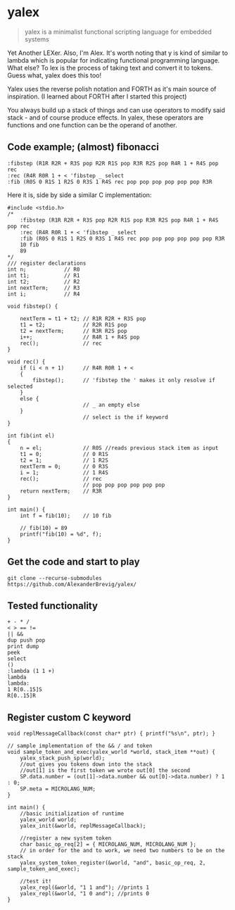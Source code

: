 # yalex

> yalex is a minimalist functional scripting language for embedded systems

Yet Another LEXer. Also, I'm Alex.
It's worth noting that y is kind of similar to lambda which is popular for indicating functional programming language.
What else? To lex is the process of taking text and convert it to tokens. Guess what, yalex does this too!

Yalex uses the reverse polish notation and FORTH as it's main source of inspiration. (I learned about FORTH after I started this project)

You always build up a stack of things and can use operators to modify said stack - and of course produce effects. In yalex, these operators are functions and one function can be the operand of another.

## Code example; (almost) fibonacci

    :fibstep (R1R R2R + R3S pop R2R R1S pop R3R R2S pop R4R 1 + R4S pop rec
    :rec (R4R R0R 1 + < 'fibstep _ select
    :fib (R0S 0 R1S 1 R2S 0 R3S 1 R4S rec pop pop pop pop pop pop R3R

Here it is, side by side a similar C implementation:

    #include <stdio.h>
    /*  
        :fibstep (R1R R2R + R3S pop R2R R1S pop R3R R2S pop R4R 1 + R4S pop rec
        :rec (R4R R0R 1 + < 'fibstep _ select
        :fib (R0S 0 R1S 1 R2S 0 R3S 1 R4S rec pop pop pop pop pop pop R3R
        10 fib
        89
    */
    /// register declarations
    int n;            // R0
    int t1;           // R1
    int t2;           // R2
    int nextTerm;     // R3
    int i;            // R4

    void fibstep() {
       
        nextTerm = t1 + t2; // R1R R2R + R3S pop
        t1 = t2;			// R2R R1S pop
        t2 = nextTerm;		// R3R R2S pop
        i++;				// R4R 1 + R4S pop
        rec();				// rec
    }

    void rec() {
        if (i < n + 1)      // R4R R0R 1 + <
        {
            fibstep();      // 'fibstep the ' makes it only resolve if selected
        }
        else {
                            // _ an empty else 
        }  
                            // select is the if keyword 
    }

    int fib(int el)     
    {   
        n = el;             // R0S //reads previous stack item as input
        t1 = 0;             // 0 R1S
        t2 = 1;             // 1 R2S
        nextTerm = 0;       // 0 R3S
        i = 1;              // 1 R4S
        rec();              // rec
                            // pop pop pop pop pop pop 
        return nextTerm;    // R3R
    }

    int main() {
        int f = fib(10);    // 10 fib

        // fib(10) = 89
        printf("fib(10) = %d", f); 
    }

## Get the code and start to play

	git clone --recurse-submodules https://github.com/AlexanderBrevig/yalex/

## Tested functionality

	+ - * /
	< > == !=
	|| &&
	dup push pop
	print dump
	peek
	select
	()
	:lambda (1 1 +)
	lambda
	lambda:
	1 R[0..15]S
	R[0..15]R

## Register custom C keyword

	void replMessageCallback(const char* ptr) { printf("%s\n", ptr); }

	// sample implementation of the && / and token
	void sample_token_and_exec(yalex_world *world, stack_item **out) {
		yalex_stack_push_sp(world);
		//out gives you tokens down into the stack
		//out[1] is the first token we wrote out[0] the second
		SP.data.number = (out[1]->data.number && out[0]->data.number) ? 1 : 0;
		SP.meta = MICROLANG_NUM;
	}

	int main() {
		//basic initialization of runtime
		yalex_world world;
		yalex_init(&world, replMessageCallback);

		//register a new system token
		char basic_op_req[2] = { MICROLANG_NUM, MICROLANG_NUM };
		// in order for the and to work, we need two numbers to be on the stack
		yalex_system_token_register(&world, "and", basic_op_req, 2, sample_token_and_exec);

		//test it!
		yalex_repl(&world, "1 1 and"); //prints 1
		yalex_repl(&world, "1 0 and"); //prints 0
	}
